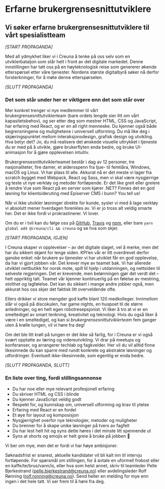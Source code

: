 # Erfarne brukergrensesnittutviklere

## Vi søker erfarne brukergrensesnittutviklere til vårt spesialistteam

_[START PROPAGANDA]_

Med all ydmykhet liker vi i Creuna å tenke på oss selv som en utviklerbataljon som står helt i front av det digitale markedet. Denne innstillingen har tatt oss på en høyteknologisk reise som genererer økende etterspørsel etter våre tjenester. Nordens største digitalbyrå søker nå derfor forsterkninger, for å møte denne etterspørselen.

_[SLUTT PROPAGANDA]_

### Det som står under her er viktigere enn det som står over

Mer konkret trenger vi nye medlemmer til vårt brukergrensesnittutviklerteam (bare ordets lengde sier litt om vårt kapasitetsbehov), og ser etter deg som mestrer HTML, CSS og JavaScript, har erfaring med React, og er en all right menneske. Du kjenner også både begrensningene og mulighetene i universell utforming. Du må like deg i skjæringspunktet mellom interaksjonsdesign, grafisk design og utvikling. Hva betyr det? Jo, du må realisere det ønskede visuelle uttrykket i tjeneste du er med på å utvikle, gjøre brukerflyten enda bedre, og bruke UI-animasjon for å gjøre opplevelsen intuitiv.

Brukergrensesnittutviklerteamet består i dag av 12 personer, tre nasjonaliteter, fire damer, et aldersspenn fra tjue- til femtiåra, Windows, macOS og Linux. Vi har plass til alle. Akkurat nå er det meste vi lager fra scratch bygget med Webpack, React og Sass, men vi skal være nysgjerrige og teste ut nye verktøy og metoder fortløpende. Er det like greit eller greiere å rendre Vue som React på en server som kjører .NET? Finnes det en god løsning for klientsideruting med Episerver CMS i bunn? You tell us!

Når vi ikke utvikler løsninger direkte for kunde, sysler vi med å lage verktøy vi absolutt mener hverdagen forenkles av. Vi er jo tross alt veldig smarte her. Det er ikke fordi vi prokrastinerer. Vi lover.

Om du er i tvil kan du følge oss på [GitHub](https://github.com/Creuna-Oslo), [Travis](https://travis-ci.org/Creuna-Oslo) og [npm](https://www.npmjs.com/org/creuna), eller bare `yarn global add @creuna/cli && creuna` og se hva som skjer.

_[START PROPAGANDA, IGJEN]_

I Creuna skaper vi opplevelser – av det digitale slaget, vel å merke, men det har du sikkert skjønt for lenge siden. KPI’en vår er litt overdrevet derfor ganske enkel: når brukere av tjenester vi har utviklet får en god opplevelse, da har vi gjort jobben vår. Det krever mye av teamet bak. Vi har allerede utviklet nettbutikk for norsk mote, spill til hjelp i utdanningen, og nettsiden til selveste regjeringen. Det er krevende, men belønningen gjør det verdt det – helt oppriktig talt. Teamet vår kjenner kontinuerlig på en følelse av mestring, stolthet og lagfølelse. Det kan du sikkert i mange andre jobber også, men akkurat hos oss skjer det faktisk litt overveldende ofte.

Ellers drikker vi store mengder god kaffe blant 120 medkolleger. Innimellom slår vi også på discokulen, har game nights, en huspoet til de større anledninger, og en helt egen robotresepsjonist. Vi liker å tro at vi er en smeltedigel av smart tenkning, kreativitet og teknologi. Hvis du også liker å være i en smeltedigel, og kan si _brukergrensesnittutviklerteam_ fem ganger uten å krølle tungen, vil vi høre fra deg!

Om det ble litt krøll på tungen er det ikke så farlig, for i Creuna er vi også svært opptatte av læring og videreutvikling. Vi drar på meetups og konferanser, og arrangerer techlab og fagkvelder. Her vil du vil alltid finne likesinnede du kan sparre med rundt konkrete og abstrakte løsninger og utfordringer. Eventuelt ikke-likesinnede, som egentlig er enda bedre.

_[SLUTT PROPAGANDA, SLUTT]_

### En liste over ting, fordi stillingsannonse

- Du har noe eller mye relevant profesjonell erfaring
- Du skriver HTML og CSS i blinde
- Du kjenner JavaScript veldig godt
- Respekt for, og kunnskap om, universell utforming og krav til ytelse
- Erfaring med React er en fordel
- Et øye for layout og komposisjon
- Nysgjerrighet overfor nye teknologier, metoder og muligheter
- Du brenner for å skape unike løsninger på tvers av fagfelt
- Du har lest helt hit og syns dette høres i det minste litt spennende ut
- Syns at shorts og emojis er helt greie å bruke på jobben 💯

Vi ber om mye, men det er fordi vi har høye ambisjoner.

Søknadsfrist er snarest, aktuelle kandidater vil bli kalt inn til intervju fortløpende. For spørsmål om stillingen, for å avtale en uformell frokost eller en kaffe/te/brus/vann/is, eller hva som helst annet, skriv til teamleder Pelle Bjerkestrand (pelle.bjerkestrand@creuna.no) eller avdelingsleder Rolf Rønning (rolf.ronning@creuna.no). Send heller en melding for mye enn ingen i det hele tatt. Vi ser frem til å høre fra deg.
